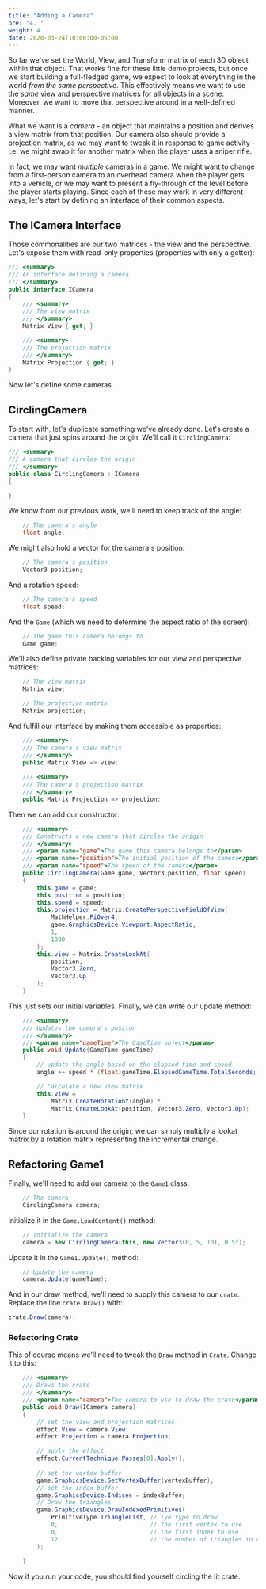 ```yaml
---
title: "Adding a Camera"
pre: "4. "
weight: 4
date: 2020-03-24T10:00:00-05:00
---
```


So far we've set the World, View, and Transform matrix of each 3D object within that object.  That works fine for these little demo projects, but once we start building a full-fledged game, we expect to look at everything in the world _from the same perspective_.  This effectively means we want to use the _same_ view and perspective matrices for all objects in a scene.  Moreover, we want to move that perspective around in a well-defined manner.  

What we want is a _camera_ - an object that maintains a position and derives a view matrix from that position.  Our camera also should provide a projection matrix, as we may want to tweak it in response to game activity - i.e. we might swap it for another matrix when the player uses a sniper rifle.

In fact, we may want _multiple_ cameras in a game.  We might want to change from a first-person camera to an overhead camera when the player gets into a vehicle, or we may want to present a fly-through of the level before the player starts playing.  Since each of these may work in very different ways, let's start by defining an interface of their common aspects.

## The ICamera Interface

Those commonalities are our two matrices - the view and the perspective.  Let's expose them with read-only properties (properties with only a getter):

```csharp
/// <summary>
/// An interface defining a camera
/// </summary>
public interface ICamera
{
    /// <summary>
    /// The view matrix
    /// </summary>
    Matrix View { get; }

    /// <summary>
    /// The projection matrix
    /// </summary>
    Matrix Projection { get; }
}
```

Now let's define some cameras.  

## CirclingCamera 

To start with, let's duplicate something we've already done.  Let's create a camera that just spins around the origin.  We'll call it `CirclingCamera`:

```csharp
/// <summary>
/// A camera that circles the origin 
/// </summary>
public class CirclingCamera : ICamera
{

}
``` 

We know from our previous work, we'll need to keep track of the angle:

```csharp
    // The camera's angle 
    float angle;
```

We might also hold a vector for the camera's position:

```csharp
    // The camera's position
    Vector3 position;
```

And a rotation speed:

```csharp 
    // The camera's speed 
    float speed;
```

And the `Game` (which we need to determine the aspect ratio of the screen):

```csharp
    // The game this camera belongs to 
    Game game;
```

We'll also define private backing variables for our view and perspective matrices:

```csharp 
    // The view matrix 
    Matrix view;

    // The projection matrix 
    Matrix projection;
```

And fulfill our interface by making them accessible as properties:

```csharp
    /// <summary>
    /// The camera's view matrix 
    /// </summary>
    public Matrix View => view;
    
    /// <summary>
    /// The camera's projection matrix 
    /// </summary>
    public Matrix Projection => projection;
```

Then we can add our constructor:

```csharp 
    /// <summary>
    /// Constructs a new camera that circles the origin
    /// </summary>
    /// <param name="game">The game this camera belongs to</param>
    /// <param name="position">The initial position of the camera</param>
    /// <param name="speed">The speed of the camera</param>
    public CirclingCamera(Game game, Vector3 position, float speed) 
    {
        this.game = game;
        this.position = position;
        this.speed = speed;
        this.projection = Matrix.CreatePerspectiveFieldOfView(
            MathHelper.PiOver4,
            game.GraphicsDevice.Viewport.AspectRatio,
            1,
            1000
        );
        this.view = Matrix.CreateLookAt(
            position,
            Vector3.Zero,
            Vector3.Up
        );
    }
```

This just sets our initial variables.  Finally, we can write our update method:

```csharp
    /// <summary>
    /// Updates the camera's positon
    /// </summary>
    /// <param name="gameTime">The GameTime object</param>
    public void Update(GameTime gameTime)
    {
        // update the angle based on the elapsed time and speed
        angle += speed * (float)gameTime.ElapsedGameTime.TotalSeconds;

        // Calculate a new view matrix
        this.view = 
            Matrix.CreateRotationY(angle) *
            Matrix.CreateLookAt(position, Vector3.Zero, Vector3.Up);
    }
```

Since our rotation is around the origin, we can simply multiply a lookat matrix by a rotation matrix representing the incremental change.

## Refactoring Game1

Finally, we'll need to add our camera to the `Game1` class:

```csharp 
    // The camera 
    CirclingCamera camera;
```

Initialize it in the `Game.LoadContent()` method:

```csharp
    // Initialize the camera 
    camera = new CirclingCamera(this, new Vector3(0, 5, 10), 0.5f);
```

Update it in the `Game1.Update()` method:

```csharp
    // Update the camera 
    camera.Update(gameTime);
```

And in our draw method, we'll need to supply this camera to our `crate`.  Replace the line `crate.Draw()` with:

```csharp 
crate.Draw(camera);
```

### Refactoring Crate 

This of course means we'll need to tweak the `Draw` method in `Crate`.  Change it to this:

```csharp
    /// <summary>
    /// Draws the crate
    /// </summary>
    /// <param name="camera">The camera to use to draw the crate</param>
    public void Draw(ICamera camera)
    {
        // set the view and projection matrices
        effect.View = camera.View;
        effect.Projection = camera.Projection;

        // apply the effect 
        effect.CurrentTechnique.Passes[0].Apply();
        
        // set the vertex buffer
        game.GraphicsDevice.SetVertexBuffer(vertexBuffer);
        // set the index buffer
        game.GraphicsDevice.Indices = indexBuffer;
        // Draw the triangles
        game.GraphicsDevice.DrawIndexedPrimitives(
            PrimitiveType.TriangleList, // Tye type to draw
            0,                          // The first vertex to use
            0,                          // The first index to use
            12                          // the number of triangles to draw
        );
        
    }
```

Now if you run your code, you should find yourself circling the lit crate.
